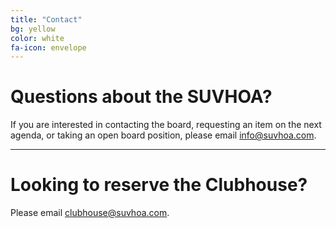 ```yaml
---
title: "Contact"
bg: yellow
color: white
fa-icon: envelope
---
```


# Questions about the SUVHOA?
If you are interested in contacting the board, requesting an item on the next agenda, or taking an open board position, please email info@suvhoa.com.

----------

# Looking to reserve the Clubhouse?
Please email clubhouse@suvhoa.com.
